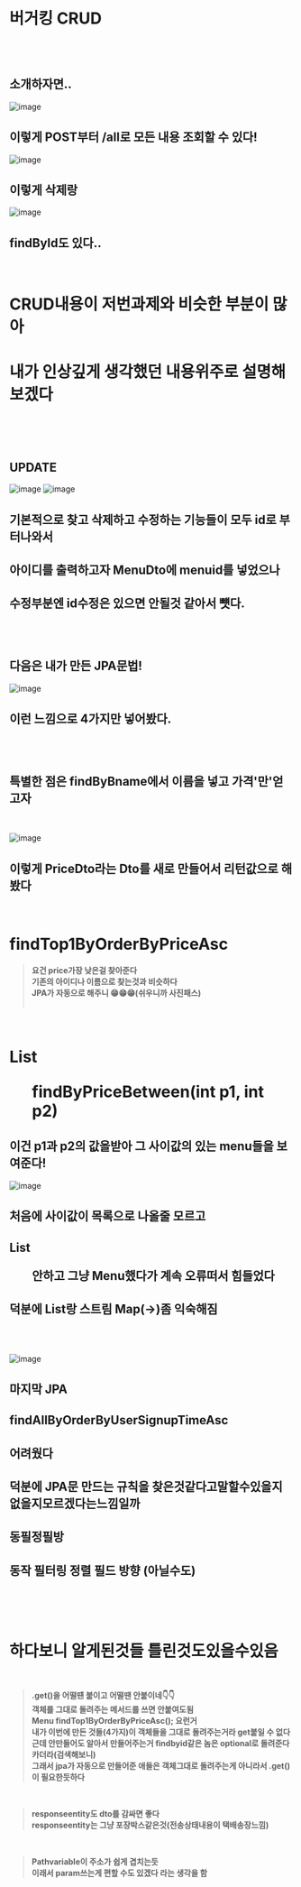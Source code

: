 # 버거킹 CRUD
<br/>
<br/>

## 소개하자면..


![image](https://github.com/user-attachments/assets/cd8a9f33-a52b-4388-bb8e-0aa8cb76a766) <br/>
## 이렇게 POST부터 /all로 모든 내용 조회할 수 있다! <br/>
![image](https://github.com/user-attachments/assets/8c28323d-600f-4863-9a60-1617fbe82403) <br/>
## 이렇게 삭제랑 <br/>
![image](https://github.com/user-attachments/assets/56b69209-fc2e-4582-971d-98c1a99ba74c) <br/>
## findById도 있다..
<br/>

# CRUD내용이 저번과제와 비슷한 부분이 많아
# 내가 인상깊게 생각했던 내용위주로 설명해보겠다

<br/>
<br/>
<br/>

## UPDATE <br/>

![image](https://github.com/user-attachments/assets/2d6e01d7-e5cd-4653-b6ce-4364826e083c)
![image](https://github.com/user-attachments/assets/8e72c899-9926-42ed-b536-ac6d9cb0fc85)<br/>
## 기본적으로 찾고 삭제하고 수정하는 기능들이 모두 id로 부터나와서 <br/>
## 아이디를 출력하고자 MenuDto에 menuid를 넣었으나 <br/>
## 수정부분엔 id수정은 있으면 안될것 같아서 뻇다.


<br/>
<br/>

## 다음은 내가 만든 JPA문법!

![image](https://github.com/user-attachments/assets/0255e857-1235-40cb-b47b-998eb779710b)<br/> 
## 이런 느낌으로 4가지만 넣어봤다. <br/>
<br/> <br/>
## 특별한 점은 findByBname에서 이름을 넣고 가격'만'얻고자  <br/>
<br/>

![image](https://github.com/user-attachments/assets/f28d3831-abf2-4f33-b57e-e0f19a648ffb) <br/>
## 이렇게 PriceDto라는 Dto를 새로 만들어서 리턴값으로 해봤다
<br/>

# findTop1ByOrderByPriceAsc
> **요건 price가장 낮은걸 찾아준다** <br/>
> **기존의 아이디나 이름으로 찾는것과 비슷하다** <br/>
> **JPA가 자동으로 해주니 😁😁😁(쉬우니까 사진패스)**
<br/> <br/>
<br/>

# List<Menu> findByPriceBetween(int p1, int p2)
## 이건 p1과 p2의 값을받아 그 사이값의 있는 menu들을 보여준다!

![image](https://github.com/user-attachments/assets/982742d4-a304-4b8b-a5ae-0340011ae55f) <br/>
## 처음에 사이값이 목록으로 나올줄 모르고
## List<Menu>안하고 그냥 Menu했다가 계속 오류떠서 힘들었다
## 덕분에 List랑 스트림 Map(->)좀 익숙해짐

<br/> <br/>

![image](https://github.com/user-attachments/assets/454389ae-2c05-437c-81ea-b927a78a3651) <br/>

## 마지막 JPA
## findAllByOrderByUserSignupTimeAsc
## 어려웠다
## 덕분에 JPA문 만드는 규칙을 찾은것같다고말할수있을지없을지모르겠다는느낌일까
## 동필정필방
## 동작 필터링 정렬 필드 방향 (아닐수도)
<br/> <br/> <br/>
# 하다보니 알게된것들 틀린것도있을수있음
<br/>

> **.get()을 어떨떈 붙이고 어떨땐 안붙이네👇👇** <br/> 
> **객체를 그대로 돌려주는 메서드를 쓰면 안붙여도됨** <br/>
> **Menu findTop1ByOrderByPriceAsc(); 요런거** <br/> 
> **내가 이번에 만든 것들(4가지)이 객체들을 그대로 돌려주는거라 get붙일 수 없다** <br/>
> **근데 안만들어도 알아서 만들어주는거 findbyid같은 놈은 optional로 돌려준다카더라(검색해보니)** <br/>
> **그래서 jpa가 자동으로 만들어준 애들은 객체그대로 돌려주는게 아니라서 .get()이 필요한듯하다** <br/>
<br/>

> **responseentity도 dto를 감싸면 좋다** <br/>
> **responseentity는 그냥 포장박스같은것(전송상태내용이 택배송장느낌)** <br/>
<br/>

> **Pathvariable이 주소가 쉽게 겹치는듯**<br/>
> **이래서 param쓰는게 편할 수도 있겠다 라는 생각을 함**<br/>
<br/>








